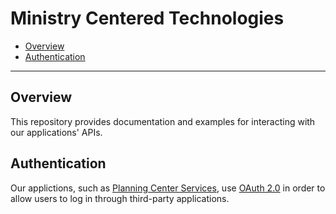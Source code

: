 Ministry Centered Technologies
==============================

- [Overview](#overview)
- [Authentication](#authentication)

------------------------------

## Overview

This repository provides documentation and examples for interacting with our applications' APIs.

## Authentication

Our applictions, such as [Planning Center Services](http://services.planningcenteronline.com), use [OAuth 2.0](http://oauth.net/2/) in order to allow users to log in through third-party applications.
